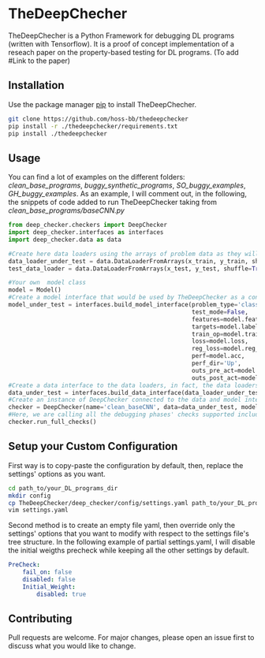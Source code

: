 # TheDeepChecher

TheDeepChecher is a Python Framework for debugging DL programs (written with Tensorflow).
It is a proof of concept implementation of a reseach paper on the property-based testing for DL programs.
(To add #Link to the paper)

## Installation

Use the package manager [pip](https://pip.pypa.io/en/stable/) to install TheDeepChecher.

```bash
git clone https://github.com/hoss-bb/thedeepchecker
pip install -r ./thedeepchecker/requirements.txt 
pip install ./thedeepchecker
```

## Usage

You can find a lot of examples on the different folders: *clean_base_programs*, *buggy_synthetic_programs*, *SO_buggy_examples*, *GH_buggy_examples*.
As an example, I will comment out, in the following, the snippets of code added to run TheDeepChecker taking from *clean_base_programs/baseCNN.py*

```python
from deep_checker.checkers import DeepChecker
import deep_checker.interfaces as interfaces
import deep_checker.data as data

#Create here data loaders using the arrays of problem data as they will be loaded to the training algorithm with some common settings of ML/DL data loaders.
data_loader_under_test = data.DataLoaderFromArrays(x_train, y_train, shuffle=True, one_hot=True, normalization=True)
test_data_loader = data.DataLoaderFromArrays(x_test, y_test, shuffle=True, one_hot=True, normalization=True)

#Your own  model class 
model = Model()
#Create a model interface that would be used by TheDeepChecker as a connection to different components on your original model with some specifications required for the validation of some properties
model_under_test = interfaces.build_model_interface(problem_type='classification', 
                                                    test_mode=False,
                                                    features=model.features, 
                                                    targets=model.labels, 
                                                    train_op=model.train_op, 
                                                    loss=model.loss, 
                                                    reg_loss=model.reg_loss,
                                                    perf=model.acc, 
                                                    perf_dir='Up', 
                                                    outs_pre_act=model.logits, 
                                                    outs_post_act=model.probabilities)
#Create a data interface to the data loaders, in fact, the data loaders could be yours with only a need for some required functions that you can find in the parent class depending whether there is an augmentation or not: deep_checker.data.DataLoader or deep_checker.data.AugmentedDataLoader
data_under_test = interfaces.build_data_interface(data_loader_under_test, test_data_loader, homogeneous=True)
#Create an instance of DeepChecker connected to the data and model interfaces previously-created (FYI,there are some parameters to set up if needed).
checker = DeepChecker(name='clean_baseCNN', data=data_under_test, model=model_under_test, buffer_scale=10)
#Here, we are calling all the debugging phases' checks supported including: PreChecks, OverfitChecks, and PostChecks (FYI, there are some parameters to set up if needed as well as other methods to call explicitly one of the debugging phase's checks).
checker.run_full_checks()
```

## Setup your Custom Configuration

First way is to copy-paste the configuration by default, then, replace the settings' options as you want.

```bash
cd path_to/your_DL_programs_dir
mkdir config
cp TheDeepChecker/deep_checker/config/settings.yaml path_to/your_DL_programs_dir/config/settings.yaml
vim settings.yaml
```
Second method is to create an empty file yaml, then override only the settings' options that you want to modify with respect to the settings file's tree structure.
In the following example of partial settings.yaml, I will disable the initial weigths precheck while keeping all the other settings by default.

```yaml
PreCheck:
    fail_on: false
    disabled: false
    Initial_Weight:
        disabled: true
```

## Contributing
Pull requests are welcome. For major changes, please open an issue first to discuss what you would like to change.
